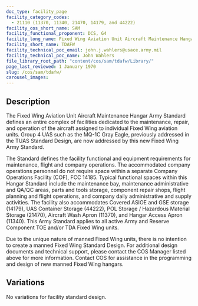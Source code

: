 ```yaml
---
doc_type: facility_page
facility_category_codes:
  - 21110 (11370, 11340, 21470, 14179, and 44222)
facility_cos_short_name: SAM
facility_functional_proponent: DCS, G4
facility_long_name: Fixed Wing Aviation Unit Aircraft Maintenance Hangar 
facility_short_name: TDAFW
facility_technical_poc_email: john.j.wahlers@usace.army.mil
facility_technical_poc_name: John Wahlers
file_library_root_path: "content/cos/sam/tdafw/Library/"
page_last_reviewed: 1 January 1970
slug: /cos/sam/tdafw/
carousel_images:
---
```


## Description

The Fixed Wing Aviation Unit Aircraft Maintenance Hangar Army Standard defines an entire complex of facilities dedicated to the maintenance, repair, and operation of the aircraft assigned to individual Fixed Wing aviation units.  Group 4 UAS such as the MQ-1C Gray Eagle, previously addressed in the TUAS Standard Design, are now addressed by this new Fixed Wing Army Standard.

The Standard defines the facility functional and equipment requirements for maintenance, flight and company operations. The accommodated company operations personnel do not require space within a separate Company Operations Facility (COF), FCC 14185. Typical functional spaces within this Hangar Standard include the maintenance bay, maintenance administrative and QA/QC areas, parts and tools storage, component repair shops, flight planning and flight operations, and company daily administrative and supply activities. The facility also accommodates Covered ASIOE and GSE storage (14179), UAS Container Storage (44222), POL Storage / Hazardous Material Storage (21470), Aircraft Wash Apron (11370), and Hangar Access Apron (11340). This Army Standard applies to all active Army and Reserve Component TOE and/or TDA Fixed Wing units.

Due to the unique nature of manned Fixed Wing units, there is no intention to create a manned Fixed Wing Standard Design. For additional design documents and technical support, please contact the COS Manager listed above for more information. Contact COS for assistance in the programming and design of new manned Fixed Wing hangars.

## Variations

No variations for facility standard design.

